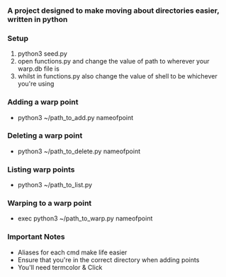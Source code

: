 ### A project designed to make moving about directories easier, written in python ###

### Setup
  1. python3 seed.py
  2. open functions.py and change the value of path to wherever your warp.db file is
  3. whilst in functions.py also change the value of shell to be whichever you're using

### Adding a warp point 
 - python3 ~/path_to_add.py nameofpoint
### Deleting a warp point
 - python3 ~/path_to_delete.py nameofpoint
### Listing warp points
 - python3 ~/path_to_list.py
### Warping to a warp point
 - exec python3 ~/path_to_warp.py nameofpoint
### Important Notes
- Aliases for each cmd make life easier
- Ensure that you're in the correct directory when adding points
- You'll need termcolor & Click
